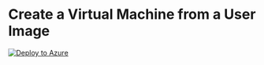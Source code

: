 <H1>Create a Virtual Machine from a User Image</H1>

[![Deploy to Azure](http://azuredeploy.net/deploybutton.png)](https://portal.azure.com/)
